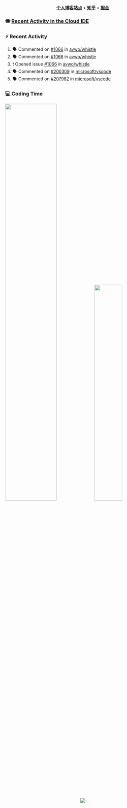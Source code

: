 <p align="center">
    <b><a href="https://yiliang.site">个人博客站点</a></b>
    •
    <b><a href="https://www.zhihu.com/people/Mrz2J">知乎</a></b>
    •
    <b><a href="https://juejin.im/user/2629687542813016">掘金</a></b>
</p>

### :accordion: [Recent Activity in the Cloud IDE](https://github.com/cloud-webide/.github)

### :zap: Recent Activity

<!--START_SECTION:activity-->

1. 🗣 Commented on [#1066](https://github.com/avwo/whistle/issues/1066#issuecomment-2078716052) in [avwo/whistle](https://github.com/avwo/whistle)
2. 🗣 Commented on [#1066](https://github.com/avwo/whistle/issues/1066#issuecomment-2078606015) in [avwo/whistle](https://github.com/avwo/whistle)
3. ❗ Opened issue [#1066](https://github.com/avwo/whistle/issues/1066) in [avwo/whistle](https://github.com/avwo/whistle)
4. 🗣 Commented on [#200309](https://github.com/microsoft/vscode/issues/200309#issuecomment-2041944406) in [microsoft/vscode](https://github.com/microsoft/vscode)
5. 🗣 Commented on [#207982](https://github.com/microsoft/vscode/issues/207982#issuecomment-2003092793) in [microsoft/vscode](https://github.com/microsoft/vscode)

<!--END_SECTION:activity-->

### 💻 Coding Time

<img align="" width="57.5%" src="https://github-readme-stats.vercel.app/api?username=yiliang114&hide_title=true&hide_border=true&show_icons=true&include_all_commits=true&line_height=21&theme=vue-dark&border_radius=0" /><img align="" width="42.4%" src="https://github-readme-stats.vercel.app/api/top-langs/?username=yiliang114&hide_title=true&hide_border=true&layout=compact&theme=vue-dark&border_radius=0" />

<div align="center">
    <img src="https://github-readme-streak-stats.herokuapp.com/?user=yiliang114" />
</div>
